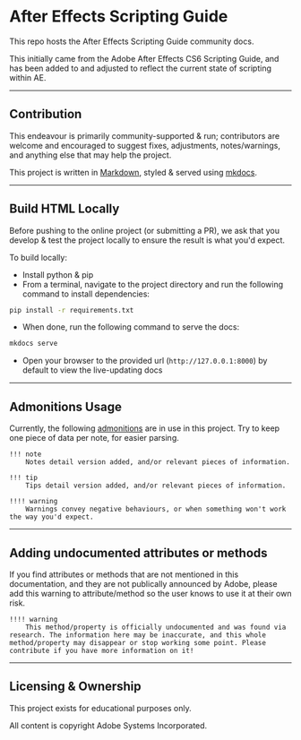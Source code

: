 # After Effects Scripting Guide

This repo hosts the After Effects Scripting Guide community docs.

This initially came from the Adobe After Effects CS6 Scripting Guide, and has been added to and adjusted to reflect the current state of scripting within AE.

---

## Contribution

This endeavour is primarily community-supported & run; contributors are welcome and encouraged to suggest fixes, adjustments, notes/warnings, and anything else that may help the project.

This project is written in [Markdown](https://en.wikipedia.org/wiki/Markdown), styled & served using [mkdocs](https://www.mkdocs.org/).

---

## Build HTML Locally

Before pushing to the online project (or submitting a PR), we ask that you develop & test the project locally to ensure the result is what you'd expect.

To build locally:

- Install python & pip
- From a terminal, navigate to the project directory and run the following command to install dependencies:
```sh
pip install -r requirements.txt
```
- When done, run the following command to serve the docs:
```sh
mkdocs serve
```
- Open your browser to the provided url (`http://127.0.0.1:8000`) by default to view the live-updating docs

---

## Admonitions Usage

Currently, the following [admonitions](https://squidfunk.github.io/mkdocs-material/reference/admonitions/) are in use in this project. Try to keep one piece of data per note, for easier parsing.

```
!!! note
    Notes detail version added, and/or relevant pieces of information.

!!! tip
    Tips detail version added, and/or relevant pieces of information.

!!!! warning
    Warnings convey negative behaviours, or when something won't work the way you'd expect.
```

---

## Adding undocumented attributes or methods

If you find attributes or methods that are not mentioned in this documentation, and they are not publically announced by Adobe, please add this warning to attribute/method so the user knows to use it at their own risk.

```
!!!! warning
    This method/property is officially undocumented and was found via research. The information here may be inaccurate, and this whole method/property may disappear or stop working some point. Please contribute if you have more information on it!
```

---

## Licensing & Ownership

This project exists for educational purposes only.

All content is copyright Adobe Systems Incorporated.
